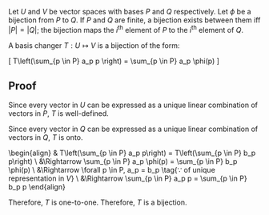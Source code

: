Let $U$ and $V$ be vector spaces with bases $P$ and $Q$ respectively.
Let $\phi$ be a bijection from $P$ to $Q$.
If $P$ and $Q$ are finite, a bijection exists between them iff $|P| = |Q|$;
the bijection maps the $i^{\textrm{th}}$ element of $P$ to the $i^{\textrm{th}}$ element of $Q$.

A basis changer $T: U \mapsto V$ is a bijection of the form:

\[ T\left(\sum_{p \in P} a_p p \right) = \sum_{p \in P} a_p \phi(p) \]

## Proof

Since every vector in $U$ can be expressed as a unique linear combination of vectors in $P$,
$T$ is well-defined.

Since every vector in $Q$ can be expressed as a unique linear combination of vectors in $Q$,
$T$ is onto.

\begin{align}
& T\left(\sum_{p \in P} a_p p\right) = T\left(\sum_{p \in P} b_p p\right)
\\ &\Rightarrow \sum_{p \in P} a_p \phi(p) = \sum_{p \in P} b_p \phi(p)
\\ &\Rightarrow \forall p \in P, a_p = b_p \tag{$\because$ of unique representation in $V$}
\\ &\Rightarrow \sum_{p \in P} a_p p = \sum_{p \in P} b_p p
\end{align}

Therefore, $T$ is one-to-one. Therefore, $T$ is a bijection.
